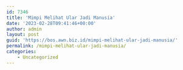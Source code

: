 ```yaml
---
id: 7346
title: 'Mimpi Melihat Ular Jadi Manusia'
date: '2023-02-28T09:41:46+00:00'
author: admin
layout: post
guid: 'https://bos.awn.biz.id/mimpi-melihat-ular-jadi-manusia/'
permalink: /mimpi-melihat-ular-jadi-manusia/
categories:
    - Uncategorized
---
```


